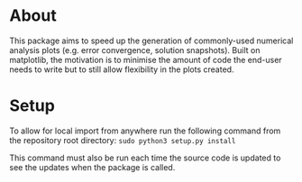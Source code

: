 # About
This package aims to speed up the generation of commonly-used numerical analysis plots (e.g. error convergence, solution snapshots). Built on matplotlib, the motivation is to minimise the amount of code the end-user needs to write but to still allow flexibility in the plots created.

# Setup
To allow for local import from anywhere run the following command from the repository root directory:
`sudo python3 setup.py install`

This command must also be run each time the source code is updated to see the updates when the package is called.
